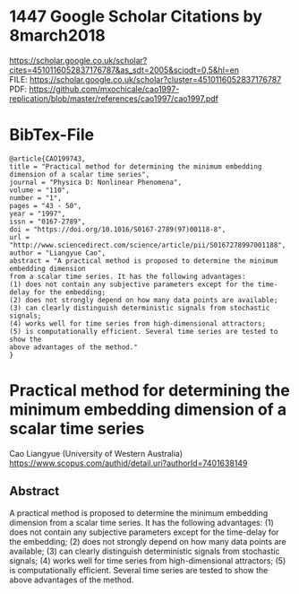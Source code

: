 # 1447 Google Scholar Citations by 8march2018  
https://scholar.google.co.uk/scholar?cites=4510116052837176787&as_sdt=2005&sciodt=0,5&hl=en  
FILE: https://scholar.google.co.uk/scholar?cluster=4510116052837176787  
PDF: https://github.com/mxochicale/cao1997-replication/blob/master/references/cao1997/cao1997.pdf   


# BibTex-File
```
@article{CAO199743,
title = "Practical method for determining the minimum embedding dimension of a scalar time series",
journal = "Physica D: Nonlinear Phenomena",
volume = "110",
number = "1",
pages = "43 - 50",
year = "1997",
issn = "0167-2789",
doi = "https://doi.org/10.1016/S0167-2789(97)00118-8",
url = "http://www.sciencedirect.com/science/article/pii/S0167278997001188",
author = "Liangyue Cao",
abstract = "A practical method is proposed to determine the minimum embedding dimension 
from a scalar time series. It has the following advantages: 
(1) does not contain any subjective parameters except for the time-delay for the embedding; 
(2) does not strongly depend on how many data points are available; 
(3) can clearly distinguish deterministic signals from stochastic signals; 
(4) works well for time series from high-dimensional attractors; 
(5) is computationally efficient. Several time series are tested to show the 
above advantages of the method."
}
```


# Practical method for determining the minimum embedding dimension of a scalar time series

Cao Liangyue (University of Western Australia)  
https://www.scopus.com/authid/detail.uri?authorId=7401638149  

## Abstract
A practical method is proposed to determine the minimum embedding dimension 
from a scalar time series. It has the following advantages: 
(1) does not contain any subjective parameters except for the time-delay for the embedding; 
(2) does not strongly depend on how many data points are available; 
(3) can clearly distinguish deterministic signals from stochastic signals; 
(4) works well for time series from high-dimensional attractors; 
(5) is computationally efficient. Several time series are tested to show the above 
advantages of the method.



